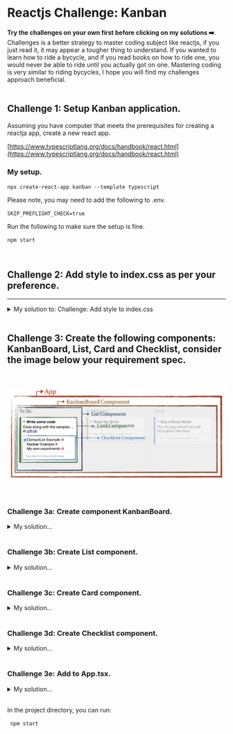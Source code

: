 # Reactjs Challenge: Kanban 

**Try the challenges on your own first before clicking on my solutions ➡️**. Challenges is a better strategy to master coding subject like reactjs, if you just read it, it may appear a tougher thing to understand. If you wanted to learn how to ride a bycycle, and if you read books on how to ride one, you would never be able to ride until you actually got on one. Mastering coding is very similar to riding bycycles, I hope you will find my challenges approach beneficial.  
<br>

## Challenge 1: Setup Kanban application.
Assuming you have computer that meets the prerequisites for creating a reactja app, create a new react app.  
   
[https://www.typescriptlang.org/docs/handbook/react.html](https://www.typescriptlang.org/docs/handbook/react.html)

### My setup.
```
npx create-react-app kanban --template typescript 
```

Please note, you may need to add the following to .env.
```
SKIP_PREFLIGHT_CHECK=true
```

Run the following to make sure the setup is fine.
```
npm start
```
<br>

## Challenge 2: Add style to index.css as per your preference.

---

<details>
  <summary>My solution to: Challenge: Add style to index.css</summary>
  <p>

  ```
*{
  box-sizing: border-box;
}
html,body,#app { height:100%; margin: 0; padding: 0;
}
body {
background: #eee;
font-family: "Helvetica Neue", Helvetica, Arial, sans-serif;
}

.app {
  white-space: nowrap;
  height:100%;
}
ul {
  list-style-type: none; padding: 0;
  margin: 0;
  }  

.list {
  width: 33%;
  height: 100%;
  position: relative;
  display: inline-block;
  vertical-align: top;
  white-space: normal;
  padding: 0 20px;
  overflow: auto;
}
.list:not(:last-child)::after {
  content: "";
  position: absolute;
  top: 0;
  right: 0;
  width: 1px;
  height: 99%;
  background: linear-gradient(to bottom, #eee 0%, #ccc 50%, #eee 100%);
}

.card {
  position: relative;
  z-index: 1;
  background: #fff;
  width: 100%;
  padding: 10px 10px 10px 15px;
  margin: 0 0 10px 0;
  overflow: auto;
  border: 1px solid #e5e5df;
  border-radius: 3px;
  box-shadow: 0 1px 0 rgb(0, 0, 0, 0.25);
}
.card-title {
  font-weight: bold;
  border-bottom: solid 5px transparent;
}
.card-title:before {
  display: inline-block;
  width: 1em;
  content: '➡';
}
.card-title-is-open::before {
  content: '⬇️';
}
.checklist-task:first-child {
  margin-top: 10px;
  padding-top: 10px;
  border-top: dashed 1px #ddd;
}
.checklist-task-remove::after {
  display: inline-block;
  color: #d66;
  content: "+";
}

```

</p>
</details>
 <br>
  
## Challenge 3: Create the following components: KanbanBoard, List, Card and Checklist, consider the image below your requirement spec. 
<br>

![Spec](/matrix_board_kanban.png)

<br>

  
### Challenge 3a: Create component KanbanBoard.

<details>
  <summary>My solution...</summary>
  <p>

```

import React, { Component } from 'react';
import List from './List';

class KanbanBoard extends Component {
    constructor(public props: any) {
        super(props);
    }
    render(): any {
        const columns = [{ status: 'todo', title: 'To Do' }, { status: 'in-progress', title: 'In Progress' }, { status: 'done', title: 'Done' }];

        const listEls = columns.map(col =>
        (<List
            title={col.title}
            key={col.status}
            cards={this.props.cards.filter((card: any) => card.status === col.status)}
        />));

        return (<div className="app">
            {listEls}
        </div>);
    }
}

export default KanbanBoard;

```

</p>

</details>

<br>
  
### Challenge 3b: Create List component.

<details>
  <summary>My solution...</summary>
  <p>

```
import React, { Component } from 'react';
import Card from './Card';

class List extends Component {
    
    constructor(private title: string, private cards: any[], public props: any) {
        super(props);
        this.title = title;
        this.cards = cards;
    }

    render(): any {
        const cards = this.props.cards.map((card: any) => (<Card
            id={card.id}
            title={card.title}
            tasks={card.tasks} />
        ));
        return (<div className="list">
            <h1>{this.props.title}</h1>
            {cards}
        </div>);
    }
}

export default List;
```
</p>

</details>

<br>
  
### Challenge 3c: Create Card component.

<details>
  <summary>My solution...</summary>
  <p>

```
import React, { Component } from 'react';
import Checklist from './Checklist';

class Card extends Component {
    constructor(public props: any) {
        super(props)
    } 
    render(): any {
        return (<div className = 'card' >
      <div className='card-title'>{this.props.title}</div>
      <div className='card-details'>
        {this.props.description}
        <Checklist cardId={this.props.id} tasks={this.props.tasks} />
      </div>
    </div >);
    }
}

export default Card;

```

</p>

</details>

<br>

### Challenge 3d: Create Checklist component.

<details>
  <summary>My solution...</summary>
  <p>

```
import React, { Component } from 'react';

class Checklist extends Component {

    constructor(public props: any) {
        super(props)
    }

    render(): any {
        const tasksEl = this.props.tasks.map((task: any) => (<li className='checklist-task'>
            <input type='checkbox' defaultChecked={task.done} />
            {task.name}
            <a href='#' className='checklist-task-remove' />
        </li>))
        return (<div>
            <ul>{tasksEl}</ul>
        </div>);
    }
}

export default Checklist;

```

</p>

</details>

<br>


### Challenge 3e: Add <KanbanBoard /> to App.tsx. 

<details>
  <summary>My solution...</summary>
  <p>

```
import React from 'react';
import logo from './logo.svg';
import './App.css';
import KanbanBoard from './KanbanBoard';

function App() {
  const cards = [
    { id:1,
        title: "Card one title",
        description: "Card detailed description.",
        status: "todo",
        tasks: [
          {id: 1, name:"Task one", done:true},
          {id: 2, name:"Task two", done:false},
          {id: 3, name:"Task three", done:false}
    ] },
      { id:2,
        title: "Card Two title",
        description: "Card detailed description",
        status: "in-progress",
        tasks: []
    },
    { id:3,
        title: "Card Three title",
        description: "Card detailed description",
        status: "done",
        tasks: []
    }, ];
    
  return (
    <div className="App1">
      <KanbanBoard cards={cards}  />
    </div>
  );
}

export default App;

```

</p>

</details>

<br>

In the project directory, you can run:

```
 npm start

```
